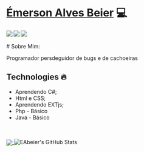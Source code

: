 # <a href="https://www.linkedin.com/in/emerson-alves-beier">Émerson Alves Beier</a> :computer:

<a href="https://www.linkedin.com/in/emerson-alves-beier/">
  <img align="left" src="https://img.icons8.com/plasticine/40/000000/linkedin.png"/>
</a>

<a href="https://www.instagram.com/emersonabe/">
<img align="left" src="https://img.icons8.com/plasticine/40/000000/instagram-new.png"/>
</a>

<a href="https://github.com/EAbeier">
  <img src="https://img.icons8.com/material-rounded/40/000000/github.png"/>
</a>
</br>
</br>
# Sobre Mim:
<p>Programador persdeguidor de bugs e de cachoeiras</p>

## Technologies :fire:
- Aprendendo C#;
- Html e CSS;
- Aprendendo EXTjs;
- Php - Básico
- Java - Básico
</br>
</br>

<a href="https://github.com/EAbeier">
  <img align="center" src="https://github-readme-stats.vercel.app/api/top-langs/?username=EAbeier&theme=dark&hide=glsl,python" />
</a>
<img src="https://github-readme-stats.vercel.app/api?username=EAbeier&&show_icons=true&theme=dark&line_height=27&v=5" alt="EAbeier's GitHub Stats" />



